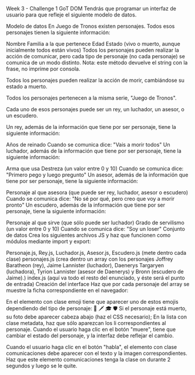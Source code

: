 Week 3 - Challenge 1 GoT DOM Tendrás que programar un interfaz de usuario para que refleje el siguiente modelo de datos.

Modelo de datos En Juego de Tronos existen personajes. Todos esos personajes tienen la siguiente información:

Nombre Familia a la que pertenece Edad Estado (vivo o muerto, aunque inicialmente todos están vivos) Todos los personajes pueden realizar la acción de comunicar, pero cada tipo de personaje (no cada personaje) se comunica de un modo distinto. Nota: este método devuelve el string con la frase, no imprime por consola.

Todos los personajes pueden realizar la acción de morir, cambiándose su estado a muerto.

Todos los personajes pertenecen a la misma serie, "Juego de Tronos".

Cada uno de esos personajes puede ser un rey, un luchador, un asesor, o un escudero.

Un rey, además de la información que tiene por ser personaje, tiene la siguiente información:

Años de reinado Cuando se comunica dice: "Vais a morir todos" Un luchador, además de la información que tiene por ser personaje, tiene la siguiente información:

Arma que usa Destreza (un valor entre 0 y 10) Cuando se comunica dice: "Primero pego y luego pregunto" Un asesor, además de la información que tiene por ser personaje, tiene la siguiente información:

Personaje al que asesora (que puede ser rey, luchador, asesor o escudero) Cuando se comunica dice: "No sé por qué, pero creo que voy a morir pronto" Un escudero, además de la información que tiene por ser personaje, tiene la siguiente información:

Personaje al que sirve (que sólo puede ser luchador) Grado de servilismo (un valor entre 0 y 10) Cuando se comunica dice: "Soy un loser" Conjunto de datos Crea los siguientes archivos JS y haz que funcionen como módulos mediante import y export:

Personaje.js, Rey.js, Luchador.js, Asesor.js, Escudero.js (mete dentro cada clase) personajes.js (crea dentro un array con los personajes Joffrey Baratheon (rey), Jaime Lannister (luchador), Daenerys Targaryen (luchadora), Tyrion Lannister (asesor de Daenerys) y Bronn (escudero de Jaime).) index.js (aquí va todo el resto del enunciado, y éste será el punto de entrada) Creación del interface Haz que por cada personaje del array se muestre la ficha correspondiente en el navegador:

En el elemento con clase emoji tiene que aparecer uno de estos emojis dependiendo del tipo de personaje: 👑 🗡 🎓 🛡 Si el personaje está muerto, su foto debe aparecer cabeza abajo (haz el CSS necesario); En la lista con clase metadata, haz que sólo aparezcan los li correspondientes al personaje. Cuando el usuario haga clic en el botón "muere", tiene que cambiar el estado del personaje, y la interfaz debe reflejar el cambio.

Cuando el usuario haga clic en el botón "habla", el elemento con clase comunicaciones debe aparecer con el texto y la imagen correspondientes. Haz que este elemento comunicaciones tenga la clase on durante 2 segundos y luego se le quite.
